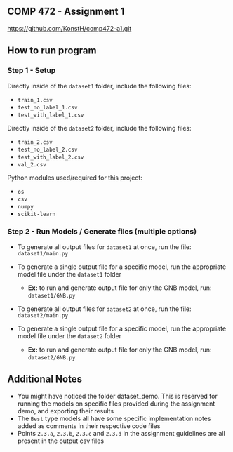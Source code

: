 ## COMP 472 - Assignment 1

https://github.com/KonstH/comp472-a1.git

How to run program
---

### Step 1 - Setup
Directly inside of the `dataset1` folder, include the following files:
- `train_1.csv`
- `test_no_label_1.csv`
- `test_with_label_1.csv`

Directly inside of the `dataset2` folder, include the following files:
- `train_2.csv`
- `test_no_label_2.csv`
- `test_with_label_2.csv`
- `val_2.csv`

Python modules used/required for this project:
- `os`
- `csv`
- `numpy`
- `scikit-learn`

### Step 2 - Run Models / Generate files (multiple options)
- To generate all output files for `dataset1` at once, run the file: `dataset1/main.py`
- To generate a single output file for a specific model, run the appropriate model file under the `dataset1` folder
  * **Ex:** to run and generate output file for only the GNB model, run: `dataset1/GNB.py`
  
- To generate all output files for `dataset2` at once, run the file: `dataset2/main.py`
- To generate a single output file for a specific model, run the appropriate model file under the `dataset2` folder
  * **Ex:** to run and generate output file for only the GNB model, run: `dataset2/GNB.py`
  
Additional Notes
---

- You might have noticed the folder dataset_demo. This is reserved for running the models on specific files provided during the assignment demo, and exporting their results
- The `Best` type models all have some specific implementation notes added as comments in their respective code files
- Points `2.3.a`, `2.3.b`, `2.3.c` and `2.3.d` in the assignment guidelines are all present in the output csv files
